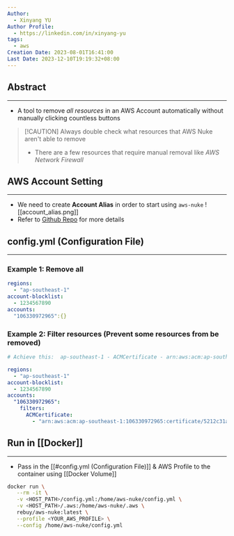 ```yaml
---
Author:
  - Xinyang YU
Author Profile:
  - https://linkedin.com/in/xinyang-yu
tags:
  - aws
Creation Date: 2023-08-01T16:41:00
Last Date: 2023-12-10T19:19:32+08:00
---
```

## Abstract
---
- A tool to remove *all resources* in an AWS Account automatically without manually clicking countless buttons 
>[!CAUTION] Always double check what resources that AWS Nuke aren't able to remove
>- There are a few resources that require manual removal like *AWS Network Firewall*


## AWS Account Setting
---
- We need to create **Account Alias** in order to start using `aws-nuke`
![[account_alias.png]]
- Refer to [Github Repo](https://github.com/rebuy-de/aws-nuke) for more details


## config.yml (Configuration File)
---
### Example 1: Remove all
```yaml
regions:
  - "ap-southeast-1"
account-blocklist:
  - 1234567890
accounts:
  "106330972965":{}
```

### Example 2: Filter resources (Prevent some resources from be removed)
```yaml
# Achieve this:  ap-southeast-1 - ACMCertificate - arn:aws:acm:ap-southeast-1:106330972965:certificate/5212c31a-94f1-4dc9-80a8-b72d8d6b2054 - [DomainName: "vault.yxy.ninja"] - filtered by config

regions:
  - "ap-southeast-1"
account-blocklist:
  - 1234567890
accounts:
  "106330972965":
    filters:
      ACMCertificate:
        - "arn:aws:acm:ap-southeast-1:106330972965:certificate/5212c31a-94f1-4dc9-80a8-b72d8d6b2054"
```

## Run in [[Docker]]
---
- Pass in the [[#config.yml (Configuration File)]] & AWS Profile to the container using [[Docker Volume]]
```bash
docker run \
   --rm -it \
   -v <HOST_PATH>/config.yml:/home/aws-nuke/config.yml \
   -v <HOST_PATH>/.aws:/home/aws-nuke/.aws \
   rebuy/aws-nuke:latest \
   --profile <YOUR_AWS_PROFILE> \
   --config /home/aws-nuke/config.yml
```